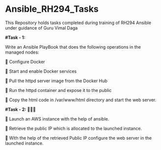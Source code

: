 # Ansible_RH294_Tasks
This Repository holds tasks completed during training of RH294 Ansible under guidance of Guru Vimal Daga 

**#Task - 1:**

Write an Ansible PlayBook that does the following operations in the managed nodes:

🔹 Configure Docker

🔹 Start and enable Docker services

🔹 Pull the httpd server image from the Docker Hub

🔹 Run the httpd container and expose it to the public

🔹 Copy the html code in /var/www/html directory and start the web server.



**#Task - 2:** 👨🏻‍💻

🔹 Launch an AWS instance with the help of ansible.

🔹 Retrieve the public IP which is allocated to the launched instance.

🔹 With the help of the retrieved Public IP configure the web server in the launched instance.
